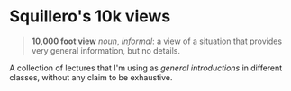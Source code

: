 # Squillero's 10k views

> **10,000 foot view** *noun*, *informal*: a view of a situation that provides very general information, but no details.

A collection of lectures that I'm using as *general introductions* in different classes, without any claim to be exhaustive.